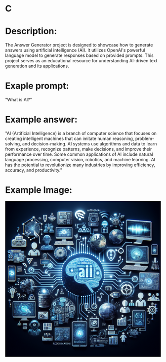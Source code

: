 # C

# Description:
The Answer Generator project is designed to showcase how to generate answers using artificial intelligence (AI). It utilizes OpenAI's powerful language model to generate responses based on provided prompts. This project serves as an educational resource for understanding AI-driven text generation and its applications.

# Exaple prompt: 
"What is AI?"

# Example answer: 
"AI (Artificial Intelligence) is a branch of computer science that focuses on creating intelligent machines that can imitate human reasoning, problem-solving, and decision-making. AI systems use algorithms and data to learn from experience, recognize patterns, make decisions, and improve their performance over time. Some common applications of AI include natural language processing, computer vision, robotics, and machine learning. AI has the potential to revolutionize many industries by improving efficiency, accuracy, and productivity."

# Example Image:
 ![Example Image](https://github.com/x-MiLLER-x/C/blob/main/GenerationTask/AI.png)
